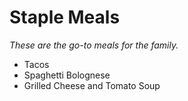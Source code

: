 # Staple Meals

*These are the go-to meals for the family.*

- Tacos
- Spaghetti Bolognese
- Grilled Cheese and Tomato Soup